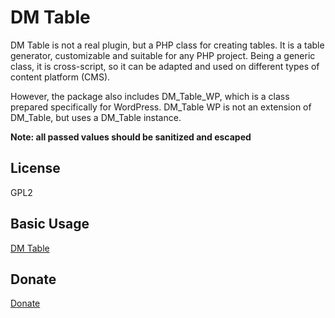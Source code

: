 # DM Table

DM Table is not a real plugin, but a PHP class for creating tables. It is a table generator, customizable and suitable for any PHP project. Being a generic class, it is cross-script, so it can be adapted and used on different types of content platform (CMS).

However, the package also includes DM_Table_WP, which is a class prepared specifically for WordPress. DM_Table WP is not an extension of DM_Table, but uses a DM_Table instance.

__Note: all passed values should be sanitized and escaped__

## License
GPL2

## Basic Usage 
[DM Table](https://www.iljester.com/portfolio/dm-table/)

## Donate
[Donate](http://www.iljester.com/donate-donazione/)
